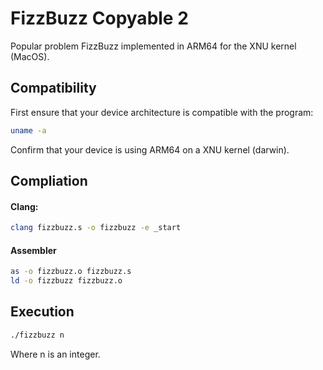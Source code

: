 # FizzBuzz Copyable 2

Popular problem FizzBuzz implemented in ARM64 for the XNU kernel (MacOS).

## Compatibility

First ensure that your device architecture is compatible with the program:

```bash
uname -a
```

Confirm that your device is using ARM64 on a XNU kernel (darwin).

## Compliation

#### Clang:

```bash
clang fizzbuzz.s -o fizzbuzz -e _start
```

#### Assembler

```bash
as -o fizzbuzz.o fizzbuzz.s
ld -o fizzbuzz fizzbuzz.o
```

## Execution

```bash
./fizzbuzz n
```

Where n is an integer.
